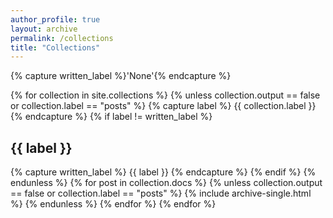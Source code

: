 ```yaml
---
author_profile: true
layout: archive
permalink: /collections
title: "Collections"
---
```


{% capture written_label %}'None'{% endcapture %}

{% for collection in site.collections %}
    {% unless collection.output == false or collection.label == "posts" %}
        {% capture label %}
            {{ collection.label }}
        {% endcapture %}
        {% if label != written_label %}
            <h2 id="{{ label | slugify }}" class="archive__subtitle">{{ label }}</h2>
            {% capture written_label %}
                {{ label }}
            {% endcapture %}
        {% endif %}
    {% endunless %}
    {% for post in collection.docs %}
        {% unless collection.output == false or collection.label == "posts" %}
            {% include archive-single.html %}
        {% endunless %}
    {% endfor %}
{% endfor %}
